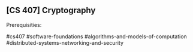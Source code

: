 ## [CS 407] Cryptography

Prerequisities:


#cs407
#software-foundations
#algorithms-and-models-of-computation
#distributed-systems-networking-and-security